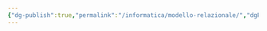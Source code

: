```yaml
---
{"dg-publish":true,"permalink":"/informatica/modello-relazionale/","dgPassFrontmatter":true,"created":"2024-12-31T14:06:28.728+01:00","updated":"2024-12-31T14:29:45.752+01:00"}
---
```


